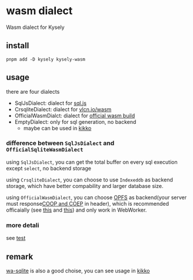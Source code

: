 # wasm dialect

Wasm dialect for Kysely

## install

```shell
pnpm add -D kysely kysely-wasm
```

## usage

there are four dialects

- SqlJsDialect: dialect for [sql.js](https://github.com/sql-js/sql.js)
- CrsqliteDialect: dialect for [vlcn.io/wasm](https://vlcn.io/js/wasm)
- OfficialWasmDialct: dialect for [official wasm build](https://sqlite.org/wasm/doc/trunk/index.md)
- EmptyDialect: only for sql generation, no backend
  - maybe can be used in [kikko](https://github.com/kikko-land/kikko)

### difference between `SqlJsDialect` and `OfficialSqliteWasmDialect`

using `SqlJsDialect`, you can get the total buffer on every sql execution except `select`, no backend storage

using `CrsqliteDialect`, you can choose to use `Indexeddb` as backend storage, which have better compability and larger database size.

using `OfficialWasmDialect`, you can choose [OPFS](https://developer.mozilla.org/en-US/docs/Web/API/File_System_Access_API#origin_private_file_system) as backend(your server must response[COOP and COEP](https://sqlite.org/wasm/doc/trunk/persistence.md#coop-coep) in header), which is recommended officaially (see [this](https://sqlite.org/forum/forumpost/59097f57cbe647a2d1950fab93e7ab82dd24c1e384d38b90ec1e2f03a2a4e580) and [this](https://sqlite.org/forum/forumpost/8f50dc99149a6cedade784595238f45aa912144fae81821d5f9db31965f754dd)) and only work in WebWorker.

### more detali

see [test](./test)

## remark

[wa-sqlite](https://github.com/rhashimoto/wa-sqlite) is also a good choise, you can see usage in [kikko](https://github.com/kikko-land/kikko/tree/main/packages/wa-sqlite-backend/src)